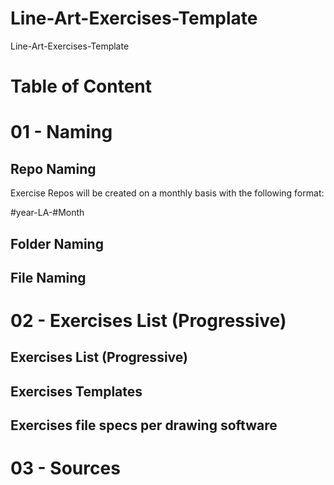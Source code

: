 # Line-Art-Exercises-Template
Line-Art-Exercises-Template


# Table of Content




# 01 - Naming

## Repo Naming

Exercise Repos will be created on a monthly basis with the following format:

#year-LA-#Month




## Folder Naming

## File Naming



# 02 - Exercises List (Progressive)

## Exercises List (Progressive)

## Exercises Templates

## Exercises file specs per drawing software



# 03 - Sources
